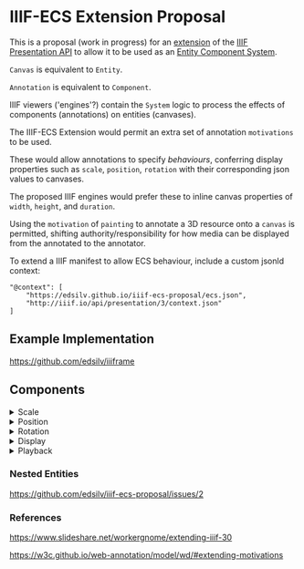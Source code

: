 # IIIF-ECS Extension Proposal

This is a proposal (work in progress) for an [extension](http://iiif.io/api/annex/registry/extensions/) of the [IIIF Presentation API](http://prezi3.iiif.io/api/presentation/3.0/) to allow it to be used as an [Entity Component System](https://en.wikipedia.org/wiki/Entity%E2%80%93component%E2%80%93system).

`Canvas` is equivalent to `Entity`.

`Annotation` is equivalent to `Component`.

IIIF viewers ('engines'?) contain the `System` logic to process the effects of components (annotations) on entities (canvases).

The IIIF-ECS Extension would permit an extra set of annotation `motivations` to be used.

These would allow annotations to specify _behaviours_, conferring display properties such as `scale`, `position`, `rotation` with their corresponding json values to canvases.

The proposed IIIF engines would prefer these to inline canvas properties of `width`, `height`, and `duration`.

Using the `motivation` of `painting` to annotate a 3D resource onto a `canvas` is permitted, shifting authority/responsibility for how media can be displayed from the annotated to the annotator.

To extend a IIIF manifest to allow ECS behaviour, include a custom jsonld context:

```
"@context": [
    "https://edsilv.github.io/iiif-ecs-proposal/ecs.json",
    "http://iiif.io/api/presentation/3/context.json"
]
```

## Example Implementation

https://github.com/edsilv/iiiframe

## Components

<details>
<summary>Scale</summary>

```json
{
    "id": "https://edsilv.github.io/iiif-ecs-proposal/canvas/0/anno/0",
    "type": "Annotation",
    "motivation": "scale",
    "target": "https://edsilv.github.io/iiif-ecs-proposal/canvas/0",
    "body": {
        "id": "https://edsilv.github.io/iiif-ecs-proposal/canvas/0/anno/0/body/0",
        "format": "application/json",
        "type": "DataSet",
        "value": {
            "x": 100,
            "y": 100
        }
    }
}
```

In the example above, the `x` and `y`values describe a flat plane with width and height of 100. `z` is also allowed, but can be omitted. This is equivalent to a conventional 2D image.

</details>

<details>
<summary>Position</summary>

```json
{
    "id": "https://edsilv.github.io/iiif-ecs-proposal/canvas/0/anno/1",
    "type": "Annotation",
    "motivation": "position",
    "target": "https://edsilv.github.io/iiif-ecs-proposal/canvas/0",
    "body": {
        "id": "https://edsilv.github.io/iiif-ecs-proposal/canvas/0/anno/1/body/0",
        "format": "application/json",
        "type": "DataSet",
        "value": {
            "x": 0,
            "y": 0,
            "z": -1
        }
    }
}
```

Defines the position of the canvas relative to the camera. In this example, centered and 1 unit's distance away.

</details>

<details>
<summary>Rotation</summary>

```json
{
    "id": "https://edsilv.github.io/iiif-ecs-proposal/canvas/0/anno/2",
    "type": "Annotation",
    "motivation": "rotation",
    "target": "https://edsilv.github.io/iiif-ecs-proposal/canvas/0",
    "body": {
        "id": "https://edsilv.github.io/iiif-ecs-proposal/canvas/0/anno/2/body/0",
        "format": "application/json",
        "type": "DataSet",
        "value": {
            "x": 45,
            "y": 90,
            "z": 180
        }
    }
}
```

Rotate 45 degrees about the `x` axis, 90 degrees about the `y` axis, and 180 degrees about the `z` axis.

</details>

<details>
<summary>Display</summary>

```json
{
    "id": "https://edsilv.github.io/iiif-ecs-proposal/canvas/0/anno/3",
    "type": "Annotation",
    "motivation": "display",
    "target": "https://edsilv.github.io/iiif-ecs-proposal/canvas/0",
    "body": {
        "id": "https://edsilv.github.io/iiif-ecs-proposal/canvas/0/anno/3/body/0",
        "format": "application/json",
        "type": "DataSet",
        "value": {
            "viewingDirection": "top-to-bottom",
            "continuous": true
        }
    }
}
```

The `continuous` `viewingHint` or `behavior` requires the presence of a `viewingDirection` in IIIF. I propose that these are consolidated into properties of a single `display` component per `canvas`.

<!-- In a 3D context, a `viewingDirection` of `top-to-bottom` could imply stacking on the z index. Maybe add `near-to-far`, `far-to-near` to remove ambiguity? -->

<!-- `viewingDirection` could have a default value of `left-to-right`, `continuous` of `false`.

If `continuous` is `false`, is that equivalent to stacking on the z axis? i.e. `viewingDirection:near-to-far`? -->

</details>

<details>
<summary>Playback</summary>

```json
{
    "id": "https://edsilv.github.io/iiif-ecs-proposal/canvas/0/anno/4",
    "type": "Annotation",
    "motivation": "playback",
    "target": "https://edsilv.github.io/iiif-ecs-proposal/canvas/0",
    "body": {
        "id": "https://edsilv.github.io/iiif-ecs-proposal/canvas/0/anno/4/body/0",
        "format": "application/json",
        "type": "DataSet",
        "value": {
            "duration": 3723.4,
            "continuous": true
        }
    }
}
```

The playback component adds `duration` and other temporal properties to a `canvas`.

The `continuous` property in this context instructs the playback `system` to advance to the next playable `canvas` when this `canvas`'s playable `duration` ends.

</details>

### Nested Entities

https://github.com/edsilv/iiif-ecs-proposal/issues/2


### References

https://www.slideshare.net/workergnome/extending-iiif-30

https://w3c.github.io/web-annotation/model/wd/#extending-motivations

<!--
## Notes

Does the `painting` motivation still make sense? Does one 'paint' a non-visual audio file onto a canvas? Perhaps something like `asset` is more generic?

Three.js would allow [2D](https://threejs.org/docs/#api/cameras/OrthographicCamera) or [3D](https://threejs.org/docs/#api/cameras/PerspectiveCamera) presentation. Perhaps use a `camera` component with a `projection` value of `orthographic` or `perspective`?

aframe (written in three.js) has a complete ECS implementation already. Work would be required to map IIIF ECS components to [aframe components](https://github.com/aframevr/aframe/tree/master/docs/components).
-->
